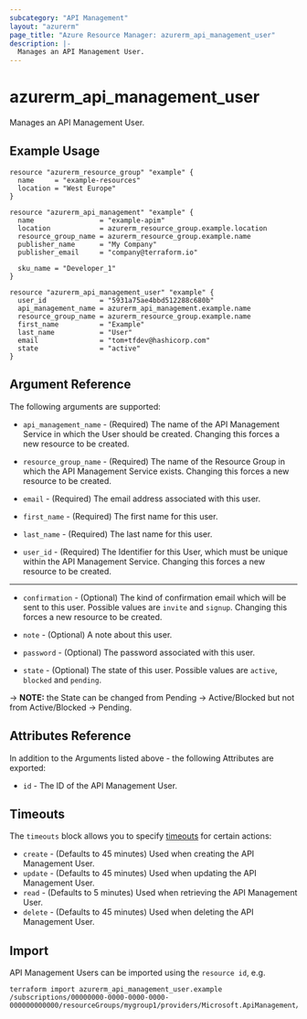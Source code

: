 ```yaml
---
subcategory: "API Management"
layout: "azurerm"
page_title: "Azure Resource Manager: azurerm_api_management_user"
description: |-
  Manages an API Management User.
---
```


# azurerm_api_management_user

Manages an API Management User.

## Example Usage

```hcl
resource "azurerm_resource_group" "example" {
  name     = "example-resources"
  location = "West Europe"
}

resource "azurerm_api_management" "example" {
  name                = "example-apim"
  location            = azurerm_resource_group.example.location
  resource_group_name = azurerm_resource_group.example.name
  publisher_name      = "My Company"
  publisher_email     = "company@terraform.io"

  sku_name = "Developer_1"
}

resource "azurerm_api_management_user" "example" {
  user_id             = "5931a75ae4bbd512288c680b"
  api_management_name = azurerm_api_management.example.name
  resource_group_name = azurerm_resource_group.example.name
  first_name          = "Example"
  last_name           = "User"
  email               = "tom+tfdev@hashicorp.com"
  state               = "active"
}
```

## Argument Reference

The following arguments are supported:

* `api_management_name` - (Required) The name of the API Management Service in which the User should be created. Changing this forces a new resource to be created.

* `resource_group_name` - (Required) The name of the Resource Group in which the API Management Service exists. Changing this forces a new resource to be created.

* `email` - (Required) The email address associated with this user.

* `first_name` - (Required) The first name for this user.

* `last_name` - (Required) The last name for this user.

* `user_id` - (Required) The Identifier for this User, which must be unique within the API Management Service. Changing this forces a new resource to be created.

---

* `confirmation` - (Optional) The kind of confirmation email which will be sent to this user. Possible values are `invite` and `signup`. Changing this forces a new resource to be created.

* `note` - (Optional) A note about this user.

* `password` - (Optional) The password associated with this user.

* `state` - (Optional) The state of this user. Possible values are `active`, `blocked` and `pending`.

-> **NOTE:** the State can be changed from Pending -> Active/Blocked but not from Active/Blocked -> Pending.

## Attributes Reference

In addition to the Arguments listed above - the following Attributes are exported:

* `id` - The ID of the API Management User.

## Timeouts

The `timeouts` block allows you to specify [timeouts](https://www.terraform.io/language/resources/syntax#operation-timeouts) for certain actions:

* `create` - (Defaults to 45 minutes) Used when creating the API Management User.
* `update` - (Defaults to 45 minutes) Used when updating the API Management User.
* `read` - (Defaults to 5 minutes) Used when retrieving the API Management User.
* `delete` - (Defaults to 45 minutes) Used when deleting the API Management User.

## Import

API Management Users can be imported using the `resource id`, e.g.

```shell
terraform import azurerm_api_management_user.example /subscriptions/00000000-0000-0000-0000-000000000000/resourceGroups/mygroup1/providers/Microsoft.ApiManagement/service/instance1/users/abc123
```
